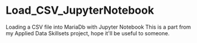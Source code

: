 # Load_CSV_JupyterNotebook
Loading a CSV file into MariaDb with Jupyter Notebook
This is a part from my Applied Data Skillsets project, hope it'll be useful to someone.
